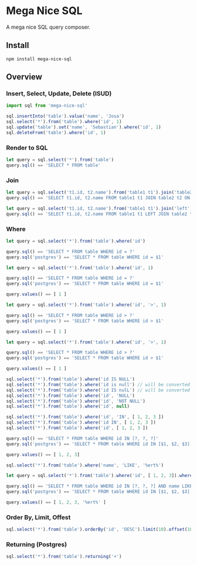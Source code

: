 # Mega Nice SQL

A mega nice SQL query composer.

## Install

`npm install mega-nice-sql`

## Overview

### Insert, Select, Update, Delete (ISUD)

```typescript
import sql from 'mega-nice-sql'

sql.insertInto('table').value('name', 'Josa')
sql.select('*').from('table').where('id', 1)
sql.update('table').set('name', 'Sebastian').where('id', 1)
sql.deleteFrom('table').where('id', 1)
```

### Render to SQL

```typescript
let query = sql.select('*').from('table')
query.sql() == 'SELECT * FROM table'
```

### Join

```typescript
let query = sql.select('t1.id, t2.name').from('table1 t1').join('table2 t2', 't1.id = t2.table1Id')
query.sql() == 'SELECT t1.id, t2.name FROM table1 t1 JOIN table2 t2 ON t1.id = t2.table1Id'
```

```typescript
let query = sql.select('t1.id, t2.name').from('table1 t1').join('left', 'table2 t2', 't1.id = t2.table1Id')
query.sql() == 'SELECT t1.id, t2.name FROM table1 t1 LEFT JOIN table2 t2 ON t1.id = t2.table1Id'
```

### Where

```typescript
let query = sql.select('*').from('table').where('id')

query.sql() == 'SELECT * FROM table WHERE id = ?'
query.sql('postgres') == 'SELECT * FROM table WHERE id = $1'
```

```typescript
let query = sql.select('*').from('table').where('id', 1)

query.sql() == 'SELECT * FROM table WHERE id = ?'
query.sql('postgres') == 'SELECT * FROM table WHERE id = $1'

query.values() == [ 1 ]
```

```typescript
let query = sql.select('*').from('table').where('id', '>', 1)

query.sql() == 'SELECT * FROM table WHERE id > ?'
query.sql('postgres') == 'SELECT * FROM table WHERE id > $1'

query.values() == [ 1 ]
```

```typescript
let query = sql.select('*').from('table').where('id', '>', 1)

query.sql() == 'SELECT * FROM table WHERE id > ?'
query.sql('postgres') == 'SELECT * FROM table WHERE id > $1'

query.values() == [ 1 ]
```

```typescript
sql.select('*').from('table').where('id IS NULL')
sql.select('*').from('table').where('id is null') // will be converted to uppercase
sql.select('*').from('table').where('id IS nulL') // will be converted to uppercase
sql.select('*').from('table').where('id', 'NULL')
sql.select('*').from('table').where('id', 'NOT NULL')
sql.select('*').from('table').where('id', null)
```

```typescript
sql.select('*').from('table').where('id', 'IN', [ 1, 2, 3 ])
sql.select('*').from('table').where('id IN', [ 1, 2, 3 ])
sql.select('*').from('table').where('id', [ 1, 2, 3 ])

query.sql() == 'SELECT * FROM table WHERE id IN [?, ?, ?]'
query.sql('postgres') == 'SELECT * FROM table WHERE id IN [$1, $2, $3]'

query.values() == [ 1, 2, 3]
```

```typescript
sql.select('*').from('table').where('name', 'LIKE', '%ert%')
```

```typescript
let query = sql.select('*').from('table').where('id', [ 1, 2, 3]).where('name', 'LIKE', '%ert%')

query.sql() == 'SELECT * FROM table WHERE id IN [?, ?, ?] AND name LIKE \'%ert\''
query.sql('postgres') == 'SELECT * FROM table WHERE id IN [$1, $2, $3] AND name LIKE \'%ert\''

query.values() == [ 1, 2, 3, '%ert%' ]
```

### Order By, Limit, Offest

```typescript
sql.select('*').from('table').orderBy('id', 'DESC').limit(10).offset(100)
```

### Returning (Postgres)

```typescript
sql.select('*').from('table').returning('+')
```
